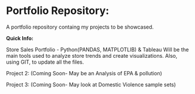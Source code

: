 # Portfolio Repository:

A portfolio repository containg my projects to be showcased.

**Quick Info:**

Store Sales Portfolio - Python(PANDAS, MATPLOTLIB) & Tableau Will be the main tools used to analyze store trends and create visualizations. Also, using GIT, to update all the files.

Project 2: (Coming Soon- May be an Analysis of EPA & pollution)

Project 3: (Coming Soon- May look at Domestic Violence sample sets)
